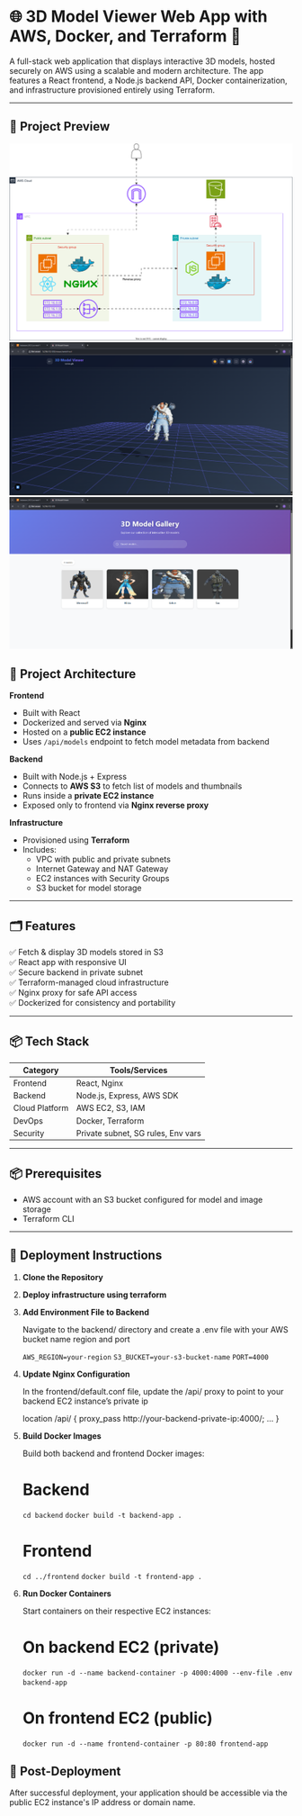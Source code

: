 # 🌐 3D Model Viewer Web App with AWS, Docker, and Terraform 🚀

A full-stack web application that displays interactive 3D models, hosted securely on AWS using a scalable and modern architecture. The app features a React frontend, a Node.js backend API, Docker containerization, and infrastructure provisioned entirely using Terraform.

---

## 📸 Project Preview

<!-- Add demo screenshots or GIFs here -->
![Architecture ](./images/react3d.svg)
![3D Model Interaction](./images/3dmodel.png)
![3D Model Frontend](./images/front.png)

## 🧩 Project Architecture

**Frontend**  
- Built with React  
- Dockerized and served via **Nginx**  
- Hosted on a **public EC2 instance**  
- Uses `/api/models` endpoint to fetch model metadata from backend

**Backend**  
- Built with Node.js + Express  
- Connects to **AWS S3** to fetch list of models and thumbnails  
- Runs inside a **private EC2 instance**  
- Exposed only to frontend via **Nginx reverse proxy**

**Infrastructure**  
- Provisioned using **Terraform**  
- Includes:
  - VPC with public and private subnets
  - Internet Gateway and NAT Gateway
  - EC2 instances with Security Groups
  - S3 bucket for model storage

---

## 🗂️ Features

✅ Fetch & display 3D models stored in S3  
✅ React app with responsive UI  
✅ Secure backend in private subnet  
✅ Terraform-managed cloud infrastructure  
✅ Nginx proxy for safe API access  
✅ Dockerized for consistency and portability 

---
## 📦 Tech Stack

| Category       | Tools/Services                       |
|----------------|--------------------------------------|
| Frontend       | React, Nginx                         |
| Backend        | Node.js, Express, AWS SDK            |
| Cloud Platform | AWS EC2, S3, IAM                     |
| DevOps         | Docker, Terraform                    |
| Security       | Private subnet, SG rules, Env vars   |

---
## 📦 Prerequisites

- AWS account with an S3 bucket configured for model and image storage
- Terraform CLI
---

## 🚀 Deployment Instructions

1. **Clone the Repository**

2. **Deploy infrastructure using terraform**

3. **Add Environment File to Backend**

    Navigate to the backend/ directory and create a .env file with your AWS bucket name region and port

    `AWS_REGION=your-region`
    `S3_BUCKET=your-s3-bucket-name`
    `PORT=4000`

4. **Update Nginx Configuration**

    In the frontend/default.conf file, update the /api/ proxy to point to your backend EC2 instance’s private ip

    location /api/ {
    proxy_pass http://your-backend-private-ip:4000/;
    ...
    }

5. **Build Docker Images**

    Build both backend and frontend Docker images: 
    # Backend
    `cd backend`
    `docker build -t backend-app .`

    # Frontend
    `cd ../frontend`
    `docker build -t frontend-app .`

6. **Run Docker Containers**

    Start containers on their respective EC2 instances:

    # On backend EC2 (private)
    `docker run -d --name backend-container -p 4000:4000 --env-file .env backend-app`

    # On frontend EC2 (public)
    `docker run -d --name frontend-container -p 80:80 frontend-app`

## 🔧 Post-Deployment

   After successful deployment, your application should be accessible via the public EC2 instance's IP address or domain name.